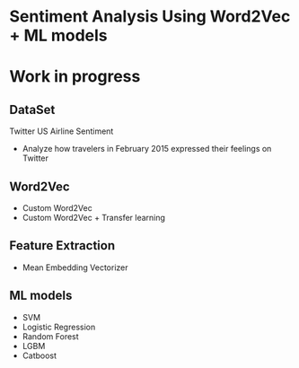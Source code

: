 # Sentiment Analysis Using Word2Vec + ML models

# Work in progress

## DataSet

Twitter US Airline Sentiment
- Analyze how travelers in February 2015 expressed their feelings on Twitter

## Word2Vec
- Custom Word2Vec
- Custom Word2Vec + Transfer learning

## Feature Extraction
- Mean Embedding Vectorizer

## ML models
- SVM
- Logistic Regression
- Random Forest
- LGBM
- Catboost
